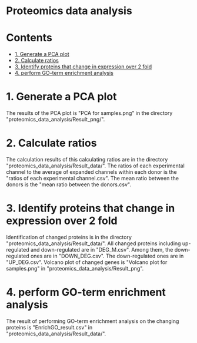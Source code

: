 # Proteomics data analysis

# Contents
- [1. Generate a PCA plot](#generate_PCA)
- [2. Calculate ratios](#calculate_ratios)
- [3. Identify proteins that change in expression over 2 fold](#identify_proteins)
- [4. perform GO-term enrichment analysis](#perform_GO_term)

# 1. Generate a PCA plot

The results of the PCA plot is "PCA for samples.png" in the directory "proteomics_data_analysis/Result_png/".

# 2. Calculate ratios

The calculation results of this calculating ratios are in the directory "proteomics_data_analysis/Result_data/".
The ratios of each experimental channel to the average of expanded channels within each donor is the "ratios of each experimental channel.csv". The mean ratio between the donors is the "mean ratio between the donors.csv".

# 3. Identify proteins that change in expression over 2 fold

Identification of changed proteins is in the directory "proteomics_data_analysis/Result_data/". All changed proteins including up-regulated and down-regulated are in "DEG_M.csv". Among them, the down-regulated ones are in "DOWN_DEG.csv". The down-regulated ones are in "UP_DEG.csv". Volcano plot of changed genes is "Volcano plot for samples.png" in "proteomics_data_analysis/Result_png".

# 4. perform GO-term enrichment analysis

The result of performing GO-term enrichment analysis on the changing proteins is "EnrichGO_result.csv" in "proteomics_data_analysis/Result_data/".

